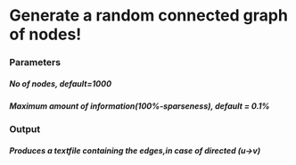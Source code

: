 <h1> Generate a random connected graph of nodes! </h1>
<h3> Parameters </h3>
<h5> No of nodes, default=1000 </h5>
<h5> Maximum amount of information(100%-sparseness), default = 0.1% </h5>
<h3> Output </h3>
<h5> Produces a textfile containing the edges,in case of directed (u->v) </h5>
